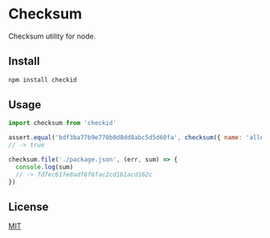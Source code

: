 # Checksum

Checksum utility for node.

## Install

```sh
npm install checkid
```

## Usage

```js
import checksum from 'checkid'

assert.equal('bdf3ba77b9e770b0d8dd8abc5d5d60fa', checksum({ name: 'allex' }))
// -> true

checksum.file('./package.json', (err, sum) => {
  console.log(sum)
  // -> fd7ec61fe8adf6f6fac2cd1b1acd162c
})
```

## License

[MIT](http://opensource.org/licenses/MIT)

